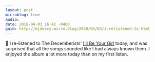 ```yaml
---
layout: post
microblog: true
audio: 
date: 2018-04-03 16:42 -0400
guid: http://mjdescy.micro.blog/2018/04/03/i-relistened-to.html
---
```

🎵 I re-listened to The Decemberists' [I'll Be Your Girl](https://itunes.apple.com/us/album/ill-be-your-girl/1333620066) today, and was surprised that all the songs sounded like I had always known them. I enjoyed the album a lot more today than on my first listen.
